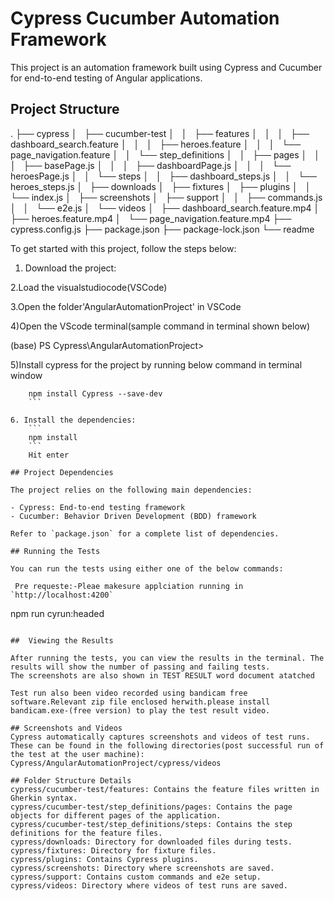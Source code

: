 # Cypress Cucumber Automation Framework

This project is an automation framework built using Cypress and Cucumber for end-to-end testing of Angular applications.

## Project Structure
.
├── cypress
│   ├── cucumber-test
│   │   ├── features
│   │   │   ├── dashboard_search.feature
│   │   │   ├── heroes.feature
│   │   │   └── page_navigation.feature
│   │   └── step_definitions
│   │       ├── pages
│   │       │   ├── basePage.js
│   │       │   ├── dashboardPage.js
│   │       │   └── heroesPage.js
│   │       └── steps
│   │           ├── dashboard_steps.js
│   │           └── heroes_steps.js
│   ├── downloads
│   ├── fixtures
│   ├── plugins
│   │   └── index.js
│   ├── screenshots
│   ├── support
│   │   ├── commands.js
│   │   └── e2e.js
│   └── videos
│       ├── dashboard_search.feature.mp4
│       ├── heroes.feature.mp4
│       └── page_navigation.feature.mp4
├── cypress.config.js
├── package.json
├── package-lock.json
└── readme

To get started with this project, follow the steps below:

1. Download the project:

2.Load the visualstudiocode(VSCode)

3.Open the folder'AngularAutomationProject' in VSCode

4)Open the VScode terminal(sample command in terminal shown below)

(base) PS Cypress\AngularAutomationProject>

5)Install cypress for the project by running below command in terminal window
```
    npm install Cypress --save-dev
    ```

6. Install the dependencies:
    ```
    npm install
    ```
    Hit enter

## Project Dependencies

The project relies on the following main dependencies:

- Cypress: End-to-end testing framework
- Cucumber: Behavior Driven Development (BDD) framework

Refer to `package.json` for a complete list of dependencies.

## Running the Tests

You can run the tests using either one of the below commands:

 Pre requeste:-Pleae makesure applciation running in `http://localhost:4200`

```
npm run cyrun:headed
  
```

##  Viewing the Results

After running the tests, you can view the results in the terminal. The results will show the number of passing and failing tests.
The screenshots are also shown in TEST RESULT word document atatched

Test run also been video recorded using bandicam free software.Relevant zip file enclosed herwith.please install bandicam.exe-(free version) to play the test result video.

## Screenshots and Videos
Cypress automatically captures screenshots and videos of test runs. These can be found in the following directories(post successful run of the test at the user machine):
Cypress/AngularAutomationProject/cypress/videos 

## Folder Structure Details
cypress/cucumber-test/features: Contains the feature files written in Gherkin syntax.
cypress/cucumber-test/step_definitions/pages: Contains the page objects for different pages of the application.
cypress/cucumber-test/step_definitions/steps: Contains the step definitions for the feature files.
cypress/downloads: Directory for downloaded files during tests.
cypress/fixtures: Directory for fixture files.
cypress/plugins: Contains Cypress plugins.
cypress/screenshots: Directory where screenshots are saved.
cypress/support: Contains custom commands and e2e setup.
cypress/videos: Directory where videos of test runs are saved.